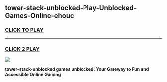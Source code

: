 
## tower-stack-unblocked-Play-Unblocked-Games-Online-ehouc
<h3>
<a href="https://premium76.site?title=tower-stack-unblocked&ref=25A">CLICK TO PLAY</a></h3>
<hr>

<h3>
<a href="https://premium76.site?title=tower-stack-unblocked&ref=25A">CLICK 2 PLAY</a>
  
</h3>

<a href="https://premium76.site?title=tower-stack-unblocked&ref=25A"><img src="https://clearcache.store/games.png"></a>


**tower-stack-unblocked games unblocked: Your Gateway to Fun and Accessible Online Gaming**
